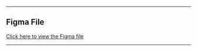 

---

## Figma File
[Click here to view the Figma file](https://www.figma.com/design/n40U6L7T3j0Tig1ACGsCBJ/Typography-only-poster?node-id=0-1&t=4eUaKx06ZnioGZ2M-1)

---

